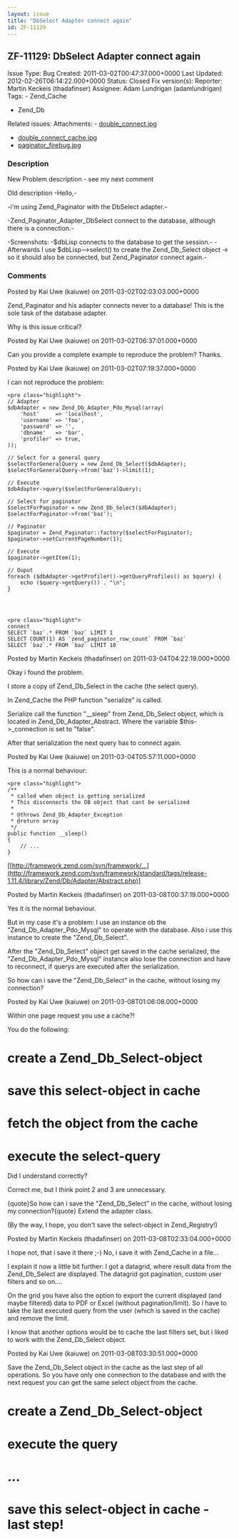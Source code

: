 ```yaml
---
layout: issue
title: "DbSelect Adapter connect again"
id: ZF-11129
---
```


ZF-11129: DbSelect Adapter connect again
----------------------------------------

 Issue Type: Bug Created: 2011-03-02T00:47:37.000+0000 Last Updated: 2012-02-26T06:14:22.000+0000 Status: Closed Fix version(s): 
 Reporter:  Martin Keckeis (thadafinser)  Assignee:  Adam Lundrigan (adamlundrigan)  Tags: - Zend\_Cache
- Zend\_Db
 
 Related issues: 
 Attachments: - [double\_connect.jpg](/issues/secure/attachment/13661/double_connect.jpg)
- [double\_connect\_cache.jpg](/issues/secure/attachment/13659/double_connect_cache.jpg)
- [paginator\_firebug.jpg](/issues/secure/attachment/13657/paginator_firebug.jpg)
 
### Description

New Problem description - see my next comment

Old description -Hello,-

-i'm using Zend\_Paginator with the DbSelect adapter.-

-Zend\_Paginator\_Adapter\_DbSelect connect to the database, although there is a connection.-

-Screenshots: -$dbLisp connects to the database to get the session.- -Afterwards I use $dbLisp-->select() to create the Zend\_Db\_Select object -> so it should also be connected, but Zend\_Paginator connect again.-

 

 

### Comments

Posted by Kai Uwe (kaiuwe) on 2011-03-02T02:03:03.000+0000

Zend\_Paginator and his adapter connects never to a database! This is the sole task of the database adapter.

Why is this issue critical?

 

 

Posted by Kai Uwe (kaiuwe) on 2011-03-02T06:37:01.000+0000

Can you provide a complete example to reproduce the problem? Thanks.

 

 

Posted by Kai Uwe (kaiuwe) on 2011-03-02T07:19:37.000+0000

I can not reproduce the problem:

 
    <pre class="highlight">
    // Adapter
    $dbAdapter = new Zend_Db_Adapter_Pdo_Mysql(array(
        'host'     => 'localhost',
        'username' => 'foo',
        'password' => '',
        'dbname'   => 'bar',
        'profiler' => true,
    ));
    
    // Select for a general query
    $selectForGeneralQuery = new Zend_Db_Select($dbAdapter);
    $selectForGeneralQuery->from('baz')->limit(1);
    
    // Execute
    $dbAdapter->query($selectForGeneralQuery);
    
    // Select for paginator
    $selectForPaginator = new Zend_Db_Select($dbAdapter);
    $selectForPaginator->from('baz');
    
    // Paginator
    $paginator = Zend_Paginator::factory($selectForPaginator);
    $paginator->setCurrentPageNumber(1);
    
    // Execute
    $paginator->getItem(1);
    
    // Ouput
    foreach ($dbAdapter->getProfiler()->getQueryProfiles() as $query) {
        echo ($query->getQuery()) . "\n";
    }
    


 
    <pre class="highlight">
    connect
    SELECT `baz`.* FROM `baz` LIMIT 1
    SELECT COUNT(1) AS `zend_paginator_row_count` FROM `baz`
    SELECT `baz`.* FROM `baz` LIMIT 10


 

 

Posted by Martin Keckeis (thadafinser) on 2011-03-04T04:22:19.000+0000

Okay i found the problem.

I store a copy of Zend\_Db\_Select in the cache (the select query).

In Zend\_Cache the PHP function "serialize" is called.

Serialize call the function "\_\_sleep" from Zend\_Db\_Select object, which is located in Zend\_Db\_Adapter\_Abstract. Where the variable $this->\_connection is set to "false".

After that serialization the next query has to connect again.

 

 

Posted by Kai Uwe (kaiuwe) on 2011-03-04T05:57:11.000+0000

This is a normal behaviour:

 
    <pre class="highlight">
    /**
     * called when object is getting serialized
     * This disconnects the DB object that cant be serialized
     *
     * @throws Zend_Db_Adapter_Exception
     * @return array
     */
    public function __sleep()
    {
        // ...
    }


[[http://framework.zend.com/svn/framework/…](http://framework.zend.com/svn/framework/standard/tags/release-1.11.4/library/Zend/Db/Adapter/Abstract.php)]

 

 

Posted by Martin Keckeis (thadafinser) on 2011-03-08T00:37:19.000+0000

Yes it is the normal behaviour.

But in my case it's a problem: I use an instance ob the "Zend\_Db\_Adapter\_Pdo\_Mysql" to operate with the database. Also i use this instance to create the "Zend\_Db\_Select".

After the "Zend\_Db\_Select" object get saved in the cache serialized, the "Zend\_Db\_Adapter\_Pdo\_Mysql" instance also lose the connection and have to reconnect, if querys are executed after the serialization.

So how can i save the "Zend\_Db\_Select" in the cache, without losing my connection?

 

 

Posted by Kai Uwe (kaiuwe) on 2011-03-08T01:06:08.000+0000

Within one page request you use a cache?!

You do the following:

create a Zend\_Db\_Select-object
================================

save this select-object in cache
================================

fetch the object from the cache
===============================

execute the select-query
========================

Did I understand correctly?

Correct me, but I think point 2 and 3 are unnecessary.

{quote}So how can i save the "Zend\_Db\_Select" in the cache, without losing my connection?{quote} Extend the adapter class.

(By the way, I hope, you don't save the select-object in Zend\_Registry!)

 

 

Posted by Martin Keckeis (thadafinser) on 2011-03-08T02:33:04.000+0000

I hope not, that i save it there ;-) No, i save it with Zend\_Cache in a file...

I explain it now a little bit further: I got a datagrid, where result data from the Zend\_Db\_Select are displayed. The datagrid got pagination, custom user filters and so on....

On the grid you have also the option to export the current displayed (and maybe filtered) data to PDF or Excel (without pagination/limit). So i have to take the last executed query from the user (which is saved in the cache) and remove the limit.

I know that another options would be to cache the last filters set, but i liked to work with the Zend\_Db\_Select object.

 

 

Posted by Kai Uwe (kaiuwe) on 2011-03-08T03:30:51.000+0000

Save the Zend\_Db\_Select object in the cache as the last step of all operations. So you have only one connection to the database and with the next request you can get the same select object from the cache.

create a Zend\_Db\_Select-object
================================

execute the query
=================

...
===

save this select-object in cache - last step!
=============================================

 

 